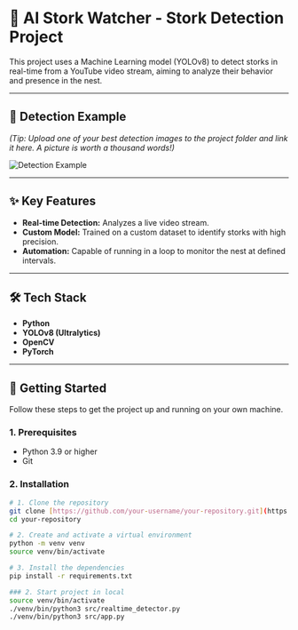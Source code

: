 # 🤖 AI Stork Watcher - Stork Detection Project

This project uses a Machine Learning model (YOLOv8) to detect storks in real-time from a YouTube video stream, aiming to analyze their behavior and presence in the nest.

---

## 📸 Detection Example
*(Tip: Upload one of your best detection images to the project folder and link it here. A picture is worth a thousand words!)*

![Detection Example](runs/detect/realtime/detection_20250723_173000.jpg)

---

## ✨ Key Features
- **Real-time Detection:** Analyzes a live video stream.
- **Custom Model:** Trained on a custom dataset to identify storks with high precision.
- **Automation:** Capable of running in a loop to monitor the nest at defined intervals.

---

## 🛠️ Tech Stack
- **Python**
- **YOLOv8 (Ultralytics)**
- **OpenCV**
- **PyTorch**

---

## 🚀 Getting Started

Follow these steps to get the project up and running on your own machine.

### 1. Prerequisites
- Python 3.9 or higher
- Git

### 2. Installation
```bash
# 1. Clone the repository
git clone [https://github.com/your-username/your-repository.git](https://github.com/your-username/your-repository.git)
cd your-repository

# 2. Create and activate a virtual environment
python -m venv venv
source venv/bin/activate

# 3. Install the dependencies
pip install -r requirements.txt

### 2. Start project in local
source venv/bin/activate
./venv/bin/python3 src/realtime_detector.py
./venv/bin/python3 src/app.py